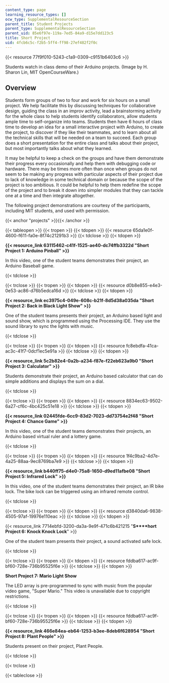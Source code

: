 ```yaml
---
content_type: page
learning_resource_types: []
ocw_type: SupplementalResourceSection
parent_title: Student Projects
parent_type: SupplementalResourceSection
parent_uid: 85e6f97e-119a-7ed5-84a9-d15e7dd123c5
title: Short Project
uid: 4fcb6c5c-f2b5-5ff4-ff98-27ef482f2f0c
---
```


{{< resource 77f9f010-5243-c1a9-0309-c9151b6403c6 >}}  

Students watch in class demo of their Arduino projects. (Image by H. Sharon Lin, MIT OpenCourseWare.)

Overview
--------

Students form groups of two to four and work for six hours on a small project. We help facilitate this by discussing techniques for collaborative design, guiding the class in an improv activity, lead a brainstorming activity for the whole class to help students identify collaborators, allow students ample time to self-organize into teams. Students then have 6 hours of class time to develop an idea for a small interactive project with Arduino, to create the project, to discover if they like their teammates, and to learn about all the technical skills that will be needed on a team to succeed. Each group does a short presentation for the entire class and talks about their project, but most importantly talks about what they learned.

It may be helpful to keep a check on the groups and have them demonstrate their progress every occasionally and help them with debugging code or hardware. There may be times more often than once when groups do not seem to be making any progress with particular aspects of their project due to lack of knowledge in some technical domain or because the scope of the project is too ambitious. It could be helpful to help them redefine the scope of the project and to break it down into simpler modules that they can tackle one at a time and then integrate altogether.

The following project demonstrations are courtesy of the participants, including MIT students, and used with permission.

{{< anchor "projects" >}}{{< /anchor >}}

{{< tableopen >}}
{{< tropen >}}
{{< tdopen >}}
{{< resource 65da1e0f-4600-f611-fa0e-8f74c21291b3 >}}
{{< tdclose >}}
{{< tdopen >}}


﻿**{{< resource_link 63115462-c41f-1525-ae40-dc74ffb3322d "Short Project 1: Arduino Pinball" >}}**

In this video, one of the student teams demonstrates their project, an Arduino Baseball game.  


{{< tdclose >}}

{{< trclose >}}
{{< tropen >}}
{{< tdopen >}}
﻿{{< resource d0b8e855-e4e3-0e53-ac86-d76b5edca16d >}}
{{< tdclose >}}
{{< tdopen >}}


﻿**{{< resource_link ec3975c4-049e-608c-b21f-8d5d38a035da "Short Project 2: Back in Black Light Show" >}}**

One of the student teams presents their project, an Arduino based light and sound show, which is programmed using the Processing IDE. They use the sound library to sync the lights with music.  


{{< tdclose >}}

{{< trclose >}}
{{< tropen >}}
{{< tdopen >}}
﻿{{< resource fc8ebdfa-41ca-ac3c-41f7-0dcf1ec5e91a >}}
{{< tdclose >}}
{{< tdopen >}}


 **{{< resource_link 5c2b82e4-0a2b-a234-f87e-f22eb623a9b0 "Short Project 3: Calculator" >}}**

Students demonstrate their project, an Arduino based calculator that can do simple additions and displays the sum on a dial.  


{{< tdclose >}}

{{< trclose >}}
{{< tropen >}}
{{< tdopen >}}
﻿{{< resource 8834ec63-9502-6a27-cf6c-4bc425c51e18 >}}
{{< tdclose >}}
{{< tdopen >}}


﻿**{{< resource_link 02445fde-6cc9-83d2-7023-dd73754e2f48 "Short Project 4: Chance Game" >}}**

In this video, one of the student teams demonstrates their projects, an Arduino based virtual ruler and a lottery game.  


{{< tdclose >}}

{{< trclose >}}
{{< tropen >}}
{{< tdopen >}}
﻿{{< resource 1f4c9ba2-4d7e-4a25-88aa-9ec8769ba7e9 >}}
{{< tdclose >}}
{{< tdopen >}}


﻿**{{< resource_link b440ff75-d4e0-75a8-1650-d9ed11afbe08 "Short Project 5: Infrared Lock" >}}**

In this video, one of the student teams demonstrates their project, an IR bike lock. The bike lock can be triggered using an infrared remote control.  


{{< tdclose >}}

{{< trclose >}}
{{< tropen >}}
{{< tdopen >}}
﻿{{< resource d3840da6-9838-4505-97af-19976e110eac >}}
{{< tdclose >}}
{{< tdopen >}}


﻿{{< resource_link 7714ebfd-3200-da3a-9e9f-471c6b421215 "**S****hort Project 6: Knock Knock Lock**" >}}

One of the student team presents their project, a sound activated safe lock.  


{{< tdclose >}}

{{< trclose >}}
{{< tropen >}}
{{< tdopen >}}
{{< resource fddba617-ac9f-bf60-728e-736b95525f6e >}}
{{< tdclose >}}
{{< tdopen >}}


﻿**Short Project 7: Mario Light Show**

The LED array is pre-programmed to sync with music from the popular video game, "Super Mario." This video is unavailable due to copyright restrictions.  


{{< tdclose >}}

{{< trclose >}}
{{< tropen >}}
{{< tdopen >}}
{{< resource fddba617-ac9f-bf60-728e-736b95525f6e >}}
{{< tdclose >}}
{{< tdopen >}}


﻿**{{< resource_link 466e84ea-eb64-1253-b3ee-8deb6f628954 "Short Project 8: Plant People" >}}**

Students present on their project, Plant People.  


{{< tdclose >}}

{{< trclose >}}

{{< tableclose >}}